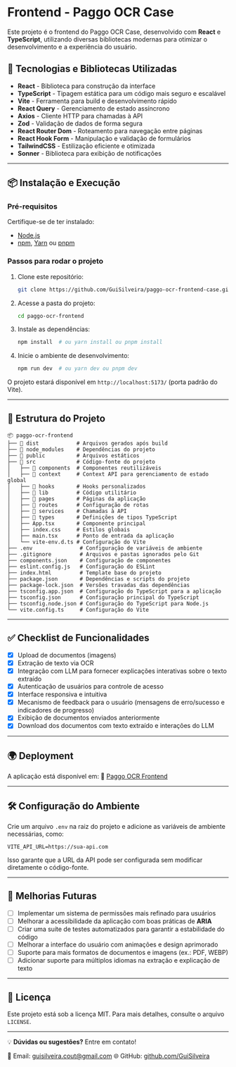 # Frontend - Paggo OCR Case

Este projeto é o frontend do Paggo OCR Case, desenvolvido com **React** e **TypeScript**, utilizando diversas bibliotecas modernas para otimizar o desenvolvimento e a experiência do usuário.

## 🚀 Tecnologias e Bibliotecas Utilizadas

-   **React** - Biblioteca para construção da interface
-   **TypeScript** - Tipagem estática para um código mais seguro e escalável
-   **Vite** - Ferramenta para build e desenvolvimento rápido
-   **React Query** - Gerenciamento de estado assíncrono
-   **Axios** - Cliente HTTP para chamadas à API
-   **Zod** - Validação de dados de forma segura
-   **React Router Dom** - Roteamento para navegação entre páginas
-   **React Hook Form** - Manipulação e validação de formulários
-   **TailwindCSS** - Estilização eficiente e otimizada
-   **Sonner** - Biblioteca para exibição de notificações

---

## 📦 Instalação e Execução

### Pré-requisitos

Certifique-se de ter instalado:

-   [Node.js](https://nodejs.org/)
-   [npm](https://www.npmjs.com/), [Yarn](https://yarnpkg.com/) ou [pnpm](https://pnpm.io/)

### Passos para rodar o projeto

1. Clone este repositório:

    ```sh
    git clone https://github.com/GuiSilveira/paggo-ocr-frontend-case.git
    ```

2. Acesse a pasta do projeto:

    ```sh
    cd paggo-ocr-frontend
    ```

3. Instale as dependências:

    ```sh
    npm install  # ou yarn install ou pnpm install
    ```

4. Inicie o ambiente de desenvolvimento:
    ```sh
    npm run dev  # ou yarn dev ou pnpm dev
    ```

O projeto estará disponível em `http://localhost:5173/` (porta padrão do Vite).

---

## 📁 Estrutura do Projeto

```
📦 paggo-ocr-frontend
├── 📂 dist            # Arquivos gerados após build
├── 📂 node_modules    # Dependências do projeto
├── 📂 public          # Arquivos estáticos
├── 📂 src             # Código-fonte do projeto
│   ├── 📂 components  # Componentes reutilizáveis
│   ├── 📂 context     # Context API para gerenciamento de estado global
│   ├── 📂 hooks       # Hooks personalizados
│   ├── 📂 lib         # Código utilitário
│   ├── 📂 pages       # Páginas da aplicação
│   ├── 📂 routes      # Configuração de rotas
│   ├── 📂 services    # Chamadas à API
│   ├── 📂 types       # Definições de tipos TypeScript
│   ├── App.tsx       # Componente principal
│   ├── index.css     # Estilos globais
│   ├── main.tsx      # Ponto de entrada da aplicação
│   └── vite-env.d.ts # Configuração do Vite
├── .env               # Configuração de variáveis de ambiente
├── .gitignore         # Arquivos e pastas ignorados pelo Git
├── components.json    # Configuração de componentes
├── eslint.config.js   # Configuração do ESLint
├── index.html         # Template base do projeto
├── package.json       # Dependências e scripts do projeto
├── package-lock.json  # Versões travadas das dependências
├── tsconfig.app.json  # Configuração do TypeScript para a aplicação
├── tsconfig.json      # Configuração principal do TypeScript
├── tsconfig.node.json # Configuração do TypeScript para Node.js
└── vite.config.ts     # Configuração do Vite
```

---

## ✅ Checklist de Funcionalidades

-   [x] Upload de documentos (imagens)
-   [x] Extração de texto via OCR
-   [x] Integração com LLM para fornecer explicações interativas sobre o texto extraído
-   [x] Autenticação de usuários para controle de acesso
-   [x] Interface responsiva e intuitiva
-   [x] Mecanismo de feedback para o usuário (mensagens de erro/sucesso e indicadores de progresso)
-   [x] Exibição de documentos enviados anteriormente
-   [x] Download dos documentos com texto extraído e interações do LLM

---

## 🌍 Deployment

A aplicação está disponível em:
🔗 [Paggo OCR Frontend](https://paggo-ocr-frontend-case-fqh8t93re-guilherme-coutinhos-projects.vercel.app)

---

## 🛠️ Configuração do Ambiente

Crie um arquivo `.env` na raiz do projeto e adicione as variáveis de ambiente necessárias, como:

```
VITE_API_URL=https://sua-api.com
```

Isso garante que a URL da API pode ser configurada sem modificar diretamente o código-fonte.

---

## 🚀 Melhorias Futuras

-   [ ] Implementar um sistema de permissões mais refinado para usuários
-   [ ] Melhorar a acessibilidade da aplicação com boas práticas de **ARIA**
-   [ ] Criar uma suíte de testes automatizados para garantir a estabilidade do código
-   [ ] Melhorar a interface do usuário com animações e design aprimorado
-   [ ] Suporte para mais formatos de documentos e imagens (ex.: PDF, WEBP)
-   [ ] Adicionar suporte para múltiplos idiomas na extração e explicação de texto

---

## 📜 Licença

Este projeto está sob a licença MIT. Para mais detalhes, consulte o arquivo `LICENSE`.

---

💡 **Dúvidas ou sugestões?** Entre em contato!

📩 Email: [guisilveira.cout@gmail.com](mailto:guisilveira.cout@gmail.com)
🌐 GitHub: [github.com/GuiSilveira](https://github.com/GuiSilveira)
